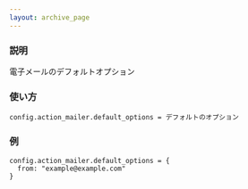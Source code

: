 ```yaml
---
layout: archive_page
---
```

### 説明
電子メールのデフォルトオプション

### 使い方
    config.action_mailer.default_options = デフォルトのオプション

### 例
    config.action_mailer.default_options = {
      from: "example@example.com"
    }